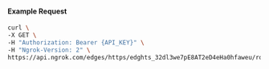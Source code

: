 <!-- Code generated for API Clients. DO NOT EDIT. -->

#### Example Request

```bash
curl \
-X GET \
-H "Authorization: Bearer {API_KEY}" \
-H "Ngrok-Version: 2" \
https://api.ngrok.com/edges/https/edghts_32dl3we7pE8AT2eD4eHa0hfaweu/routes/edghtsrt_32dl3viIdHt8xUmfPAkjiOsr0La/saml
```
